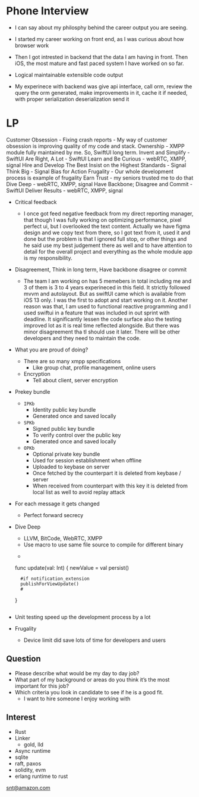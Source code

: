 # Phone Interview

- I can say about my philosphy behind the career output you are seeing.
- I started my career working on front end, as I was curious about how browser work
- Then I got intrested in backend that the data I am having in front. Then iOS, the most mature and fast paced system I have worked on so far.

- Logical maintainable extensible code output
- My experinece with backend was give api interface, call orm, review the query the orm generated, make improvements in it, cache it if needed, with proper serialization deserialization send it


# LP
Customer Obsession
    - Fixing crash reports
    - My way of customer obsession is improving quality of my code and stack.
Ownership
    - XMPP module fully maintained by me. So, SwiftUI long term. 
Invent and Simplify
    - SwiftUI
Are Right, A Lot
    - SwiftUI
Learn and Be Curious
    - webRTC, XMPP, signal
Hire and Develop The Best
Insist on the Highest Standards
    - Signal
Think Big
    - Signal
Bias for Action
Frugality
    - Our whole development process is example of frugality
Earn Trust
    - my seniors trusted me to do that
Dive Deep
    - webRTC, XMPP, signal
Have Backbone; Disagree and Commit
    - SwiftUI
Deliver Results
    - webRTC, XMPP, signal


- Critical feedback
    - I once got feed negative feedback from my direct reporting manager, that though I was fully working on optimizing performance, pixel perfect ui, but I overlooked the text content. Actually we have figma design and we copy text from there, so I got text from it, used it and done but the problem is that I ignored full stop, or other things and he said use my best judgement there as well and to have attention to detail for the overall project and everything as the whole module app is my responsibility.

- Disagreement, Think in long term, Have backbone disagree or commit
    - The team I am working on has 5 memebers in total including me and 3 of them is 3 to 4 years experineced in this field. It strictly followed mvvm and autolayout. But as swiftUI came which is available from iOS 13 only. I was the first to adopt and start working on it. Another reason was that, I am used to functional reactive programming and I used swiftui in a feature that was included in out sprint with deadline. It significantly lessen the code surface also the testing improved lot as it is real time reflected alongside. But there was minor disagreement tha tI should use it later.
    There will be other developers and they need to maintain the code. 

- What you are proud of doing?
    - There are so many xmpp specifications
        - Like group chat, profile management, online users
    - Encryption
        - Tell about client, server encryption
-  Prekey bundle
    - `IPKb`
        - Identity public key bundle
        - Generated once and saved locally
    - `SPKb` 
        - Signed public key bundle 
        - To verify control over the public key
        - Generated once and saved locally
    - `OPKb` 
        - Optional private key bundle 
        - Used for session establishment when offline
        - Uploaded to keybase on server
        - Once fetched by the counterpart it is deleted from keybase / server
        - When received from counterpart with this key it is deleted from local list as well to avoid replay attack

- For each message it gets changed
    - Perfect forward secrecy

- Dive Deep
    - LLVM, BitCode, WebRTC, XMPP
    - Use macro to use same file source to compile for different binary
    - ```
    func update(val: Int) {
        newValue = val
        persist()

        #if notification_extension
        publishForViewUpdate()
        #
    }
    ```

- Unit testing speed up the development process by a lot

- Frugality
    - Device limit did save lots of time for developers and users

## Question
- Please describe what would be my day to day job?
- What part of my background or areas do you think it’s the most important for this job?
- Which criteria you look in candidate to see if he is a good fit.
    - I want to hire someone I enjoy working with


## Interest
- Rust
- Linker 
    - gold, lld
- Async runtime
- sqlite
- raft, paxos
- solidity, evm
- erlang runtime to rust



snt@amazon.com